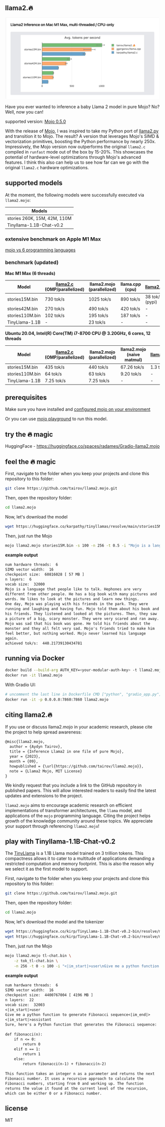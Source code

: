 ## llama2.🔥

<p align="center">
  <img src="assets/llama2-m1-cpu.jpeg" width="500" alt="llama2.mojo benchmark">
</p>

Have you ever wanted to inference a baby Llama 2 model in pure Mojo? No? Well, now you can!

supported version: [Mojo 0.5.0](https://docs.modular.com/mojo/changelog.html#v0.5.0-2023-11-2)

With the release of [Mojo](https://www.modular.com/blog/mojo-its-finally-here), I was inspired to take my Python port
of [llama2.py](https://github.com/tairov/llama2.py) and transition it to Mojo. The result? A version that leverages
Mojo's SIMD & vectorization primitives, boosting the Python performance by nearly 250x. Impressively, the Mojo version
now outperforms the original `llama2.c` compiled in `runfast` mode out of the box by 15-20%.
This showcases the potential of hardware-level optimizations through Mojo's advanced features.
I think this also can help us to see how far can we go with the original `llama2.c` hardware optimizations.

## supported models

At the moment, the following models were successfully executed via `llama2.mojo`:

| Models                       |
|------------------------------|
| stories 260K, 15M, 42M, 110M |
| Tinyllama-1.1B-Chat-v0.2     |

### extensive benchmark on Apple M1 Max

[mojo vs 6 programming languages](https://engiware.com/benchmark/llama2-ports-extensive-benchmarks-mac-m1-max.html)

### benchmark (updated)

**Mac M1 Max (6 threads)**

| Model           | [llama2.c](https://github.com/karpathy/llama2.c) (OMP/parallelized) | **llama2.mojo** (parallelized) | llama.cpp (cpu) | [llama2.py](https://github.com/tairov/llama2.py) |
|-----------------|---------------------------------------------------------------------|--------------------------------|-----------------|--------------------------------------------------|
| stories15M.bin  | 730 tok/s                                                           | 1025 tok/s                     | 890 tok/s       | 38 tok/s (pypi)                                  | 
| stories42M.bin  | 270 tok/s                                                           | 490 tok/s                      | 420 tok/s       | -                                                | 
| stories110M.bin | 102 tok/s                                                           | 195 tok/s                      | 187 tok/s       | -                                                | 
| TinyLlama-1.1B  | -                                                                   | 23 tok/s                       | -               | -                                                | 

**Ubuntu 20.04, Intel(R) Core(TM) i7-8700 CPU @ 3.20GHz, 6 cores, 12 threads**

| Model           | [llama2.c](https://github.com/karpathy/llama2.c) (OMP/parallelized) | **llama2.mojo** (parallelized) | llama2.mojo (naive matmul) | [llama2.py](https://github.com/tairov/llama2.py) |
|-----------------|---------------------------------------------------------------------|--------------------------------|----------------------------|--------------------------------------------------|
| stories15M.bin  | 435 tok/s                                                           | 440 tok/s                      | 67.26 tok/s                | 1.3 tok/s                                        | 
| stories110M.bin | 64 tok/s                                                            | 63 tok/s                       | 9.20 tok/s                 | -                                                | 
| TinyLlama-1.1B  | 7.25 tok/s                                                          | 7.25 tok/s                     | -                          | -                                                | 

## prerequisites

Make sure you have installed
and [configured mojo on your environment](https://docs.modular.com/mojo/manual/get-started/index.html)

Or you can use [mojo playground](https://playground.modular.com/) to run this model.

## try the 🔥 magic

HuggingFace - https://huggingface.co/spaces/radames/Gradio-llama2.mojo

## feel the 🔥 magic

First, navigate to the folder when you keep your projects and clone this repository to this folder:

```bash
git clone https://github.com/tairov/llama2.mojo.git
```

Then, open the repository folder:

```bash
cd llama2.mojo
```

Now, let's download the model

```bash
wget https://huggingface.co/karpathy/tinyllamas/resolve/main/stories15M.bin
```

Then, just run the Mojo

```bash
mojo llama2.mojo stories15M.bin -s 100 -n 256 -t 0.5 -i "Mojo is a language"
```

**example output**

```
num hardware threads:  6
SIMD vector width:  16
checkpoint size:  60816028 [ 57 MB ]
n layers:  6
vocab size:  32000
Mojo is a language that people like to talk. Hephones are very different from other people. He has a big book with many pictures and words. He likes to look at the pictures and learn new things.
One day, Mojo was playing with his friends in the park. They were running and laughing and having fun. Mojo told them about his book and his friends. They listened and looked at the pictures. Then, they saw a picture of a big, scary monster. They were very scared and ran away.
Mojo was sad that his book was gone. He told his friends about the monster and they all felt very sad. Mojo's friends tried to make him feel better, but nothing worked. Mojo never learned his language again.
achieved tok/s:  440.21739130434781
```

## running via Docker

```bash
docker build --build-arg AUTH_KEY=<your-modular-auth-key> -t llama2.mojo .
docker run -it llama2.mojo
```

With Gradio UI:

```bash
# uncomment the last line in Dockerfile CMD ["python", "gradio_app.py"]
docker run -it -p 0.0.0.0:7860:7860 llama2.mojo
``` 

## citing llama2.🔥

If you use or discuss llama2.mojo in your academic research, please cite the project to help spread awareness:

```
@misc{llama2.mojo,
  author = {Aydyn Tairov}, 
  title = {Inference Llama2 in one file of pure Mojo},
  year = {2023},
  month = {09},
  howpublished = {\url{https://github.com/tairov/llama2.mojo}},
  note = {Llama2 Mojo, MIT License}
}
```

We kindly request that you include a link to the GitHub repository in published papers. This will allow interested
readers to easily find the latest updates and extensions to the project.

`llama2.mojo` aims to encourage academic research on efficient implementations of transformer architectures, the `llama`
model, and applications of the `mojo` programming language. Citing the project helps growth of the knowledge community
around these topics. We appreciate your support through referencing `llama2.mojo`!

## play with Tinyllama-1.1B-Chat-v0.2

The [TinyLlama](https://github.com/jzhang38/TinyLlama) is a 1.1B Llama model trained on 3 trillion tokens. This
compactness allows it to cater to a multitude of applications demanding a restricted computation and memory footprint.
This is also the reason why we select it as the first model to support.

First, navigate to the folder when you keep your projects and clone this repository to this folder:

```bash
git clone https://github.com/tairov/llama2.mojo.git
```

Then, open the repository folder:

```bash
cd llama2.mojo
```

Now, let's download the model and the tokenizer

```bash
wget https://huggingface.co/kirp/TinyLlama-1.1B-Chat-v0.2-bin/resolve/main/tok_tl-chat.bin
wget https://huggingface.co/kirp/TinyLlama-1.1B-Chat-v0.2-bin/resolve/main/tl-chat.bin
```

Then, just run the Mojo

```bash
mojo llama2.mojo tl-chat.bin \
    -z tok_tl-chat.bin \
    -n 256 -t 0 -s 100 -i "<|im_start|>user\nGive me a python function to generate Fibonacci sequence<|im_end|>\n<|im_start|>assistant\n"
```

**example output**

```
num hardware threads:  6
SIMD vector width:  16
checkpoint size:  4400767004 [ 4196 MB ]
n layers:  22
vocab size:  32003
<|im_start|>user
Give me a python function to generate Fibonacci sequence<|im_end|>
<|im_start|>assistant
Sure, here's a Python function that generates the Fibonacci sequence:

def fibonacci(n):
    if n <= 0:
        return 0
    elif n == 1:
        return 1
    else:
        return fibonacci(n-1) + fibonacci(n-2)

This function takes an integer n as a parameter and returns the next Fibonacci number. It uses a recursive approach to calculate the Fibonacci numbers, starting from 0 and working up. The function returns the value it found at the current level of the recursion, which can be either 0 or a Fibonacci number.
```

## license

MIT
